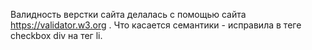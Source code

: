 Валидность верстки сайта делалась с помощью сайта https://validator.w3.org . 
Что касается семантики - исправила в теге checkbox  div на тег  li.
